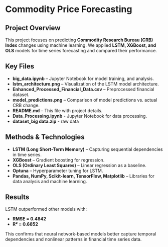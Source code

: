 # Commodity Price Forecasting  

## Project Overview  
This project focuses on predicting **Commodity Research Bureau (CRB) Index** changes using machine learning. We applied **LSTM, XGBoost, and OLS** models for time series forecasting and compared their performance.  

## Key Files  
- **big_data.ipynb** – Jupyter Notebook for model training, and analysis.  
- **lstm_architecture.png** – Visualization of the LSTM model architecture.  
- **Enhanced_Processed_Financial_Data.csv** – Preprocessed financial dataset.
- **model_predictions.png** – Comparison of model predictions vs. actual CRB change. 
- **README.md** – This file with project details.  
- **Data_Processing.ipynb** - Jupyter Notebook for data processing.
- **dataset_big data.zip** - raw data
## Methods & Technologies  
- **LSTM (Long Short-Term Memory)** – Capturing sequential dependencies in time series.  
- **XGBoost** – Gradient boosting for regression.  
- **OLS (Ordinary Least Squares)** – Linear regression as a baseline.  
- **Optuna** – Hyperparameter tuning for LSTM.  
- **Pandas, NumPy, Scikit-learn, TensorFlow, Matplotlib** – Libraries for data analysis and machine learning.  

## Results  
LSTM outperformed other models with:  
- **RMSE = 0.4842**  
- **R² = 0.6852**  

This confirms that neural network-based models better capture temporal dependencies and nonlinear patterns in financial time series data.  


